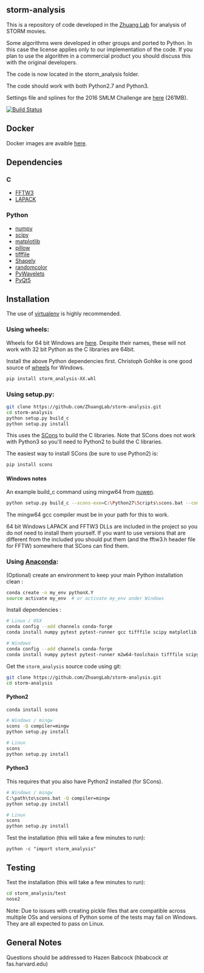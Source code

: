 ## storm-analysis ##
This is a repository of code developed in the [Zhuang Lab](http://zhuang.harvard.edu/) for analysis of STORM movies.

Some algorithms were developed in other groups and ported to Python. In this case the license applies only to our implementation of the code. If you plan to use the algorithm in a commercial product you should discuss this with the original developers.

The code is now located in the storm_analysis folder.

The code should work with both Python2.7 and Python3.

Settings file and splines for the 2016 SMLM Challenge are [here](http://zhuang.harvard.edu/smlm2016_settings.zip) (261MB).

[![Build Status](https://travis-ci.org/ZhuangLab/storm-analysis.svg?branch=master)](https://travis-ci.org/ZhuangLab/storm-analysis)

## Docker ##

Docker images are avaible [here](https://hub.docker.com/u/zhuanglab/).

## Dependencies ##

### C ###

* [FFTW3](http://www.fftw.org/)
* [LAPACK](http://www.netlib.org/lapack/)

### Python ###

* [numpy](http://www.numpy.org/)
* [scipy](https://www.scipy.org/)
* [matplotlib](http://matplotlib.org/)
* [pillow](https://python-pillow.org/)
* [tifffile](https://pypi.python.org/pypi/tifffile)
* [Shapely](https://pypi.python.org/pypi/Shapely)
* [randomcolor](https://pypi.python.org/pypi/randomcolor)
* [PyWavelets](https://pypi.python.org/pypi/PyWavelets)
* [PyQt5](https://pypi.python.org/pypi/PyQt5)

## Installation ##

The use of [virtualenv](https://virtualenv.pypa.io/en/stable/) is highly recommended.

### Using wheels: ###

Wheels for 64 bit Windows are [here](http://zhuang.harvard.edu/storm_analysis/). Despite their names, these will not work with 32 bit Python as the C libraries are 64bit.

Install the above Python dependencies first. Christoph Gohlke is one good source of [wheels](http://www.lfd.uci.edu/~gohlke/pythonlibs/) for Windows.

```sh
pip install storm_analysis-XX.whl
```

### Using setup.py: ###

```sh
git clone https://github.com/ZhuangLab/storm-analysis.git
cd storm-analysis
python setup.py build_c
python setup.py install
```

This uses the [SCons](http://scons.org/) to build the C libraries. Note that SCons does not work with Python3 so you'll need to Python2 to build the C libraries.

The easiest way to install SCons (be sure to use Python2) is:
```sh
pip install scons
```

#### Windows notes ####

An example build_c command using mingw64 from [nuwen](https://nuwen.net/mingw.html).

```sh
python setup.py build_c --scons-exe=C:\Python27\Scripts\scons.bat --compiler=mingw
```

The mingw64 gcc compiler must be in your path for this to work.

64 bit Windows LAPACK and FFTW3 DLLs are included in the project so you do not need to install them yourself. If you want to use versions that are different from the included you should put them (and the fftw3.h header file for FFTW) somewhere that SCons can find them.

### Using [Anaconda](https://www.continuum.io/downloads): ###

(Optional) create an environment to keep your main Python installation clean : 

```sh
conda create -n my_env pythonX.Y
source activate my_env  # or activate my_env under Windows
```

Install dependencies : 

```sh
# Linux / OSX
conda config --add channels conda-forge 
conda install numpy pytest pytest-runner gcc tifffile scipy matplotlib pillow shapely randomcolor pywavelets

# Windows
conda config --add channels conda-forge 
conda install numpy pytest pytest-runner m2w64-toolchain tifffile scipy matplotlib pillow shapely randomcolor pywavelets
```

Get the `storm_analysis` source code using git:

```sh
git clone https://github.com/ZhuangLab/storm-analysis.git
cd storm-analysis
```

#### Python2 ####
```sh
conda install scons

# Windows / mingw
scons -Q compiler=mingw
python setup.py install

# Linux
scons                    
python setup.py install
```

#### Python3 ####
This requires that you also have Python2 installed (for SCons).
```sh
# Windows / mingw	
C:\path\to\scons.bat -Q compiler=mingw
python setup.py install

# Linux
scons                                   
python setup.py install
```

Test the installation (this will take a few minutes to run):

```
python -c "import storm_analysis"
```

## Testing ##

Test the installation (this will take a few minutes to run):
```sh
cd storm_analysis/test
nose2
```

Note: Due to issues with creating pickle files that are compatible across multiple OSs and versions of Python some of the tests may fail on Windows. They are all expected to pass on Linux.

## General Notes ##
Questions should be addressed to Hazen Babcock (hbabcock _at_ fas.harvard.edu)
